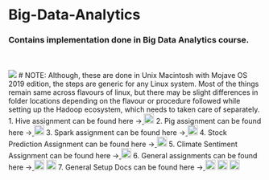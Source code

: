 # Big-Data-Analytics
### Contains implementation done in Big Data Analytics course.
</br>
</br>
<img src="https://mobinspire.com/wp-content/uploads/2019/09/Big-Data-Processing.png">
# NOTE:
Although, these are done in Unix Macintosh with Mojave OS 2019 edition, 
the steps are generic for any Linux system. Most of the things remain same across flavours of linux, 
but there may be slight differences in folder locations depending on the flavour 
or procedure followed while setting up the Hadoop ecosystem, which needs to taken care of separately.
1. Hive assignment can be found here -><a href = "https://github.com/singh-l/Big-Data-Analytics/blob/master/SID_16103104_BDA_HIVE_ASSIGNMENT.pdf"> <img src="https://www.seekpng.com/png/small/208-2088541_source-dataondemand-fr-report-project-icon-report-icon.png" width="20"></a> 
2. Pig assignment can be found here -><a href = "https://github.com/singh-l/Big-Data-Analytics/blob/master/SID_16103104_BDA_PIG_ASSIGNMENT.pdf"> <img src="https://www.seekpng.com/png/small/208-2088541_source-dataondemand-fr-report-project-icon-report-icon.png" width="20"></a>
3. Spark assignment can be found here -><a href = "https://github.com/singh-l/Big-Data-Analytics/blob/master/SID_16103104_BDA_SPARK_ASSIGNMENT.pdf"> <img src="https://www.seekpng.com/png/small/208-2088541_source-dataondemand-fr-report-project-icon-report-icon.png" width="20"></a>
4. Stock Prediction Assignment can be found here -><a href = "https://github.com/singh-l/Big-Data-Analytics/blob/master/SID_16103104_STOCK_PREDICTION.pdf"> <img src="https://www.seekpng.com/png/small/208-2088541_source-dataondemand-fr-report-project-icon-report-icon.png" width="20"></a>
5. Climate Sentiment Assignment can be found here -><a href = "https://github.com/singh-l/Big-Data-Analytics/blob/master/SID_16103104_BDA_CLIMATE_SENTIMENT_ASSIGNMENT.pdf"> <img src="https://www.seekpng.com/png/small/208-2088541_source-dataondemand-fr-report-project-icon-report-icon.png" width="20"></a>
6. General assignments can be found here -><a href = "https://github.com/singh-l/Big-Data-Analytics/blob/master/SID_16103104_BDA_ASSIGNMENT_new.pdf"> <img src="https://www.seekpng.com/png/small/208-2088541_source-dataondemand-fr-report-project-icon-report-icon.png" width="20"></a> 
<a href = "hhttps://github.com/singh-l/Big-Data-Analytics/blob/master/SID_16103104_BDA_Assignment.pdf"> <img src="https://www.seekpng.com/png/small/208-2088541_source-dataondemand-fr-report-project-icon-report-icon.png" width="20"></a>
7. General Setup Docs can be found here -><a href = "https://github.com/singh-l/Big-Data-Analytics/blob/master/Hadoop_Install_MAC_Doc.pdf"> <img src="https://www.seekpng.com/png/small/208-2088541_source-dataondemand-fr-report-project-icon-report-icon.png" width="20"></a> 
<a href = "https://github.com/singh-l/Big-Data-Analytics/blob/master/SPARK_Setting%20up%20development%20Environment.pdf"> <img src="https://www.seekpng.com/png/small/208-2088541_source-dataondemand-fr-report-project-icon-report-icon.png" width="20"></a> 
<a href = "https://github.com/singh-l/Big-Data-Analytics/blob/master/SPARK_SCALA_SETUP_MACOS.pdf"> <img src="https://www.seekpng.com/png/small/208-2088541_source-dataondemand-fr-report-project-icon-report-icon.png" width="20"></a>

